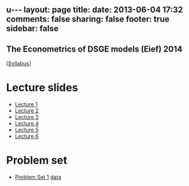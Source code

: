 u---
layout: page
title: 
date: 2013-06-04 17:32
comments: false
sharing: false
footer: true
sidebar: false
---

The Econometrics of DSGE models (Eief) 2014
---------------------------------------------------
[[Syllabus](files/dsge_eief_syllabus_2013.pdf)]


# Lecture slides

- [Lecture 1](files/Lecture_01.pdf)
- [Lecture 2](files/Lecture_02.pdf)
- [Lecture 3](files/Lecture_03.pdf)
- [Lecture 4](files/Lecture_04.pdf)
- [Lecture 5](files/Lecture_05.pdf)
- [Lecture 6](files/Lecture_06.pdf)


# Problem set

- [Problem Set 1](files/ps1_2014.pdf) [data](https://dl.dropboxusercontent.com/u/3632394/Y.csv)

<!-- - [Problem Set 2](files/ps2_2014.pdf) [data](https://dl.dropboxusercontent.com/u/3632394/yss.csv) -->


